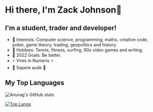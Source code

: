 # Hi there, I'm Zack Johnson👋 

## I'm a student, trader and developer!

- 🌱 Interests: Computer science, programming, maths, creative code, poker, game theory, trading, geopolitics and history. 
- 🎾 Hobbies: Tennis, fitness, surfing, 90s video games and writing.
- 🥅 2022 Goals: Be better.
- ⚡ Vires in Numeris ⚡
- 🔆 Sapere aude 🔆

## My Top Languages 

![Anurag's GitHub stats](https://github-readme-stats-9po8o8t7y-zackjohnson1.vercel.app/api?username=anuraghazra&count_private=true)

[![Top Langs](https://github-readme-stats-9po8o8t7y-zackjohnson1.vercel.app/api/top-langs/?username=ZackJohnson1&theme=midnight-purple)](https://github.com/ZackJohnson1/github-readme-stats)
